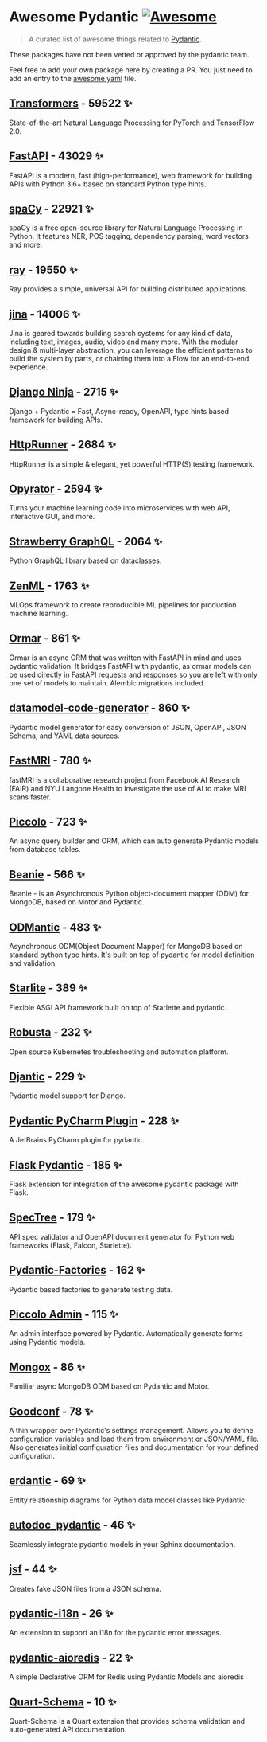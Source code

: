 # Awesome Pydantic [![Awesome](https://awesome.re/badge-flat.svg)](https://github.com/sindresorhus/awesome)

> A curated list of awesome things related to [Pydantic](https://pydantic-docs.helpmanual.io/).

These packages have not been vetted or approved by the pydantic team.

Feel free to add your own package here by creating a PR. You just need to add an entry to the [awesome.yaml](./awesome.yaml) file.


## [Transformers](https://github.com/huggingface/transformers) - 59522 ✨

State-of-the-art Natural Language Processing for PyTorch and TensorFlow 2.0.

## [FastAPI](https://github.com/tiangolo/fastapi) - 43029 ✨

FastAPI is a modern, fast (high-performance), web framework for building APIs with Python 3.6+ based on standard Python type hints.

## [spaCy](https://github.com/explosion/spaCy) - 22921 ✨

spaCy is a free open-source library for Natural Language Processing in Python. It features NER, POS tagging, dependency parsing, word vectors and more.

## [ray](https://github.com/ray-project/ray) - 19550 ✨

Ray provides a simple, universal API for building distributed applications.

## [jina](https://github.com/jina-ai/jina) - 14006 ✨

Jina is geared towards building search systems for any kind of data, including text, images, audio, video and many more. With the modular design & multi-layer abstraction, you can leverage the efficient patterns to build the system by parts, or chaining them into a Flow for an end-to-end experience.

## [Django Ninja](https://github.com/vitalik/django-ninja) - 2715 ✨

Django + Pydantic = Fast, Async-ready, OpenAPI, type hints based framework for building APIs.

## [HttpRunner](https://github.com/httprunner/httprunner) - 2684 ✨

HttpRunner is a simple & elegant, yet powerful HTTP(S) testing framework.

## [Opyrator](https://github.com/ml-tooling/opyrator) - 2594 ✨

Turns your machine learning code into microservices with web API, interactive GUI, and more.

## [Strawberry GraphQL](https://github.com/strawberry-graphql/strawberry) - 2064 ✨

Python GraphQL library based on dataclasses.

## [ZenML](https://github.com/zenml-io/zenml) - 1763 ✨

MLOps framework to create reproducible ML pipelines for production machine learning.

## [Ormar](https://github.com/collerek/ormar) - 861 ✨

Ormar is an async ORM that was written with FastAPI in mind and uses pydantic validation. It bridges FastAPI with pydantic, as ormar models can be used directly in FastAPI requests and responses so you are left with only one set of models to maintain. Alembic migrations included.

## [datamodel-code-generator](https://github.com/koxudaxi/datamodel-code-generator) - 860 ✨

Pydantic model generator for easy conversion of JSON, OpenAPI, JSON Schema, and YAML data sources.

## [FastMRI](https://github.com/facebookresearch/fastMRI) - 780 ✨

fastMRI is a collaborative research project from Facebook AI Research (FAIR) and NYU Langone Health to investigate the use of AI to make MRI scans faster.

## [Piccolo](https://github.com/piccolo-orm/piccolo) - 723 ✨

An async query builder and ORM, which can auto generate Pydantic models from database tables.

## [Beanie](https://github.com/roman-right/beanie) - 566 ✨

Beanie - is an Asynchronous Python object-document mapper (ODM) for MongoDB, based on Motor and Pydantic.

## [ODMantic](https://github.com/art049/odmantic) - 483 ✨

Asynchronous ODM(Object Document Mapper) for MongoDB based on standard python type hints. It's built on top of pydantic for model definition and validation.

## [Starlite](https://github.com/Goldziher/starlite) - 389 ✨

Flexible ASGI API framework built on top of Starlette and pydantic.

## [Robusta](https://github.com/robusta-dev/robusta) - 232 ✨

Open source Kubernetes troubleshooting and automation platform.

## [Djantic](https://github.com/jordaneremieff/djantic) - 229 ✨

Pydantic model support for Django.

## [Pydantic PyCharm Plugin](https://github.com/koxudaxi/pydantic-pycharm-plugin) - 228 ✨

A JetBrains PyCharm plugin for pydantic.

## [Flask Pydantic](https://github.com/bauerji/flask_pydantic) - 185 ✨

Flask extension for integration of the awesome pydantic package with Flask.

## [SpecTree](https://github.com/0b01001001/spectree) - 179 ✨

API spec validator and OpenAPI document generator for Python web frameworks (Flask, Falcon, Starlette).

## [Pydantic-Factories](https://github.com/Goldziher/pydantic-factories) - 162 ✨

Pydantic based factories to generate testing data.

## [Piccolo Admin](https://github.com/piccolo-orm/piccolo_admin) - 115 ✨

An admin interface powered by Pydantic. Automatically generate forms using Pydantic models.

## [Mongox](https://github.com/aminalaee/mongox) - 86 ✨

Familiar async MongoDB ODM based on Pydantic and Motor.

## [Goodconf](https://github.com/lincolnloop/goodconf) - 78 ✨

A thin wrapper over Pydantic's settings management. Allows you to define configuration variables and load them from environment or JSON/YAML file. Also generates initial configuration files and documentation for your defined configuration.

## [erdantic](https://github.com/drivendataorg/erdantic) - 69 ✨

Entity relationship diagrams for Python data model classes like Pydantic.

## [autodoc_pydantic](https://github.com/mansenfranzen/autodoc_pydantic) - 46 ✨

Seamlessly integrate pydantic models in your Sphinx documentation.

## [jsf](https://github.com/ghandic/jsf) - 44 ✨

Creates fake JSON files from a JSON schema.

## [pydantic-i18n](https://github.com/boardpack/pydantic-i18n) - 26 ✨

An extension to support an i18n for the pydantic error messages.

## [pydantic-aioredis](https://github.com/andrewthetechie/pydantic-aioredis) - 22 ✨

A simple Declarative ORM for Redis using Pydantic Models and aioredis

## [Quart-Schema](https://gitlab.com/pgjones/quart-schema) - 10 ✨

Quart-Schema is a Quart extension that provides schema validation and auto-generated API documentation.
